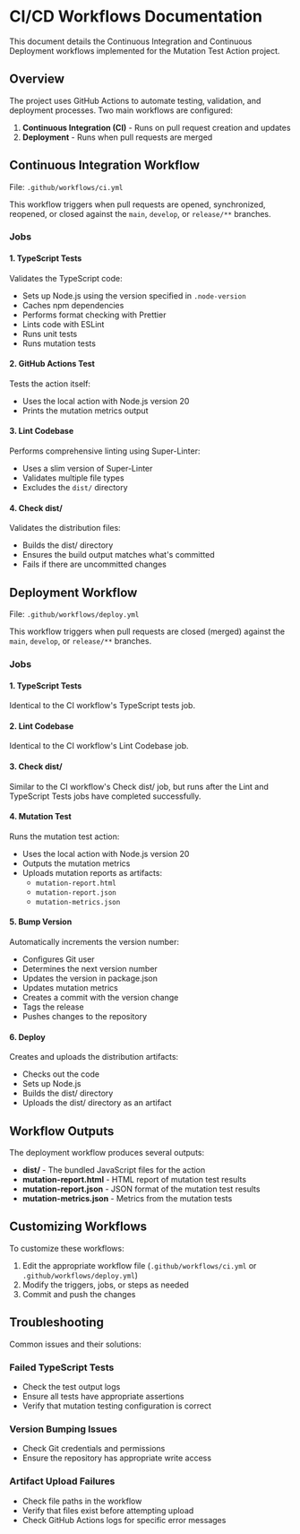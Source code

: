 # CI/CD Workflows Documentation

This document details the Continuous Integration and Continuous Deployment
workflows implemented for the Mutation Test Action project.

## Overview

The project uses GitHub Actions to automate testing, validation, and deployment
processes. Two main workflows are configured:

1. **Continuous Integration (CI)** - Runs on pull request creation and updates
2. **Deployment** - Runs when pull requests are merged

## Continuous Integration Workflow

File: `.github/workflows/ci.yml`

This workflow triggers when pull requests are opened, synchronized, reopened, or
closed against the `main`, `develop`, or `release/**` branches.

### Jobs

#### 1. TypeScript Tests

Validates the TypeScript code:

- Sets up Node.js using the version specified in `.node-version`
- Caches npm dependencies
- Performs format checking with Prettier
- Lints code with ESLint
- Runs unit tests
- Runs mutation tests

#### 2. GitHub Actions Test

Tests the action itself:

- Uses the local action with Node.js version 20
- Prints the mutation metrics output

#### 3. Lint Codebase

Performs comprehensive linting using Super-Linter:

- Uses a slim version of Super-Linter
- Validates multiple file types
- Excludes the `dist/` directory

#### 4. Check dist/

Validates the distribution files:

- Builds the dist/ directory
- Ensures the build output matches what's committed
- Fails if there are uncommitted changes

## Deployment Workflow

File: `.github/workflows/deploy.yml`

This workflow triggers when pull requests are closed (merged) against the
`main`, `develop`, or `release/**` branches.

### Jobs

#### 1. TypeScript Tests

Identical to the CI workflow's TypeScript tests job.

#### 2. Lint Codebase

Identical to the CI workflow's Lint Codebase job.

#### 3. Check dist/

Similar to the CI workflow's Check dist/ job, but runs after the Lint and
TypeScript Tests jobs have completed successfully.

#### 4. Mutation Test

Runs the mutation test action:

- Uses the local action with Node.js version 20
- Outputs the mutation metrics
- Uploads mutation reports as artifacts:
  - `mutation-report.html`
  - `mutation-report.json`
  - `mutation-metrics.json`

#### 5. Bump Version

Automatically increments the version number:

- Configures Git user
- Determines the next version number
- Updates the version in package.json
- Updates mutation metrics
- Creates a commit with the version change
- Tags the release
- Pushes changes to the repository

#### 6. Deploy

Creates and uploads the distribution artifacts:

- Checks out the code
- Sets up Node.js
- Builds the dist/ directory
- Uploads the dist/ directory as an artifact

## Workflow Outputs

The deployment workflow produces several outputs:

- **dist/** - The bundled JavaScript files for the action
- **mutation-report.html** - HTML report of mutation test results
- **mutation-report.json** - JSON format of the mutation test results
- **mutation-metrics.json** - Metrics from the mutation tests

## Customizing Workflows

To customize these workflows:

1. Edit the appropriate workflow file (`.github/workflows/ci.yml` or
   `.github/workflows/deploy.yml`)
2. Modify the triggers, jobs, or steps as needed
3. Commit and push the changes

## Troubleshooting

Common issues and their solutions:

### Failed TypeScript Tests

- Check the test output logs
- Ensure all tests have appropriate assertions
- Verify that mutation testing configuration is correct

### Version Bumping Issues

- Check Git credentials and permissions
- Ensure the repository has appropriate write access

### Artifact Upload Failures

- Check file paths in the workflow
- Verify that files exist before attempting upload
- Check GitHub Actions logs for specific error messages
